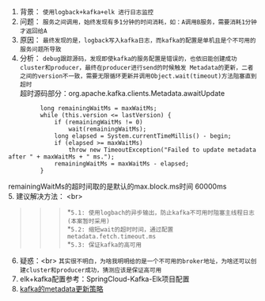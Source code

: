 1. 背景： 
 `使用logback+kafka+elk 进行日志监控`<br>
2. 问题：
  `服务之间调用，始终发现有多1分钟的时间消耗，如：A调用B服务，需要消耗1分钟才返回给A`<br>
3. 原因：
  `最终发现的是，logback写入kafka日志，而kafka的配置是单机且是个不可用的服务问题所导致`<br>
4. 分析：
  `debug跟踪源码，发现即使kafka的服务配置是错误的，也依旧能创建成功cluster和producer，最终在producer进行send的时候触发
  Metadata的更新，二者之间的version不一致，需要无限循环更新并调用Object.wait(timeout)方法阻塞直到超时`<br>
  超时源码部分：org.apache.kafka.clients.Metadata.awaitUpdate<br>
  ``` 
           long remainingWaitMs = maxWaitMs;
           while (this.version <= lastVersion) {
               if (remainingWaitMs != 0)
                   wait(remainingWaitMs);
               long elapsed = System.currentTimeMillis() - begin;
               if (elapsed >= maxWaitMs)
                   throw new TimeoutException("Failed to update metadata after " + maxWaitMs + " ms.");
               remainingWaitMs = maxWaitMs - elapsed;
           }
   ```
   remainingWaitMs的超时间取的是默认的max.block.ms时间 60000ms<br>
5. 建议解决方法： \<br>
   >>>*`5.1: 使用logbach的异步输出，防止kafka不可用时阻塞主线程日志(本案暂时采用)`<br>
   >>>*`5.2: 缩短wait的超时时间，通过配置metadata.fetch.timeout.ms`<br>
   >>>*`5.3: 保证kafka的高可用`
6. 疑惑：\<br>
   `其实很不明白，为啥我明明给的是一个不可用的broker地址，为啥还可以创建cluster和producer成功，猜测应该是保证高可用`<br>
7. elk+kafka配置参考：SpringCloud-Kafka-Elk项目配置<br>
8. [kafka的metadata更新策略](https://blog.csdn.net/chunlongyu/article/details/52622422)
   
